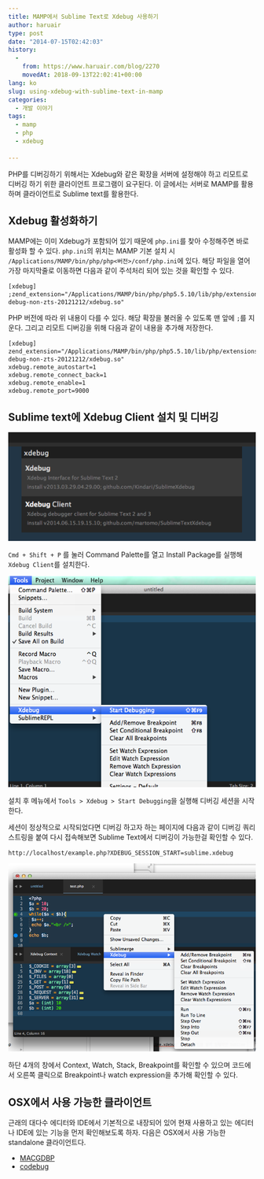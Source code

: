 ```yaml
---
title: MAMP에서 Sublime Text로 Xdebug 사용하기
author: haruair
type: post
date: "2014-07-15T02:42:03"
history:
  - 
    from: https://www.haruair.com/blog/2270
    movedAt: 2018-09-13T22:02:41+00:00
lang: ko
slug: using-xdebug-with-sublime-text-in-mamp
categories:
  - 개발 이야기
tags:
  - mamp
  - php
  - xdebug

---
```

PHP를 디버깅하기 위해서는 Xdebug와 같은 확장을 서버에 설정해야 하고 리모트로 디버깅 하기 위한 클라이언트 프로그램이 요구된다. 이 글에서는 서버로 MAMP를 활용하며 클라이언트로 Sublime text를 활용한다.

## Xdebug 활성화하기

MAMP에는 이미 Xdebug가 포함되어 있기 때문에 `php.ini`를 찾아 수정해주면 바로 활성화 할 수 있다. `php.ini`의 위치는 MAMP 기본 설치 시 `/Applications/MAMP/bin/php/php<버전>/conf/php.ini`에 있다. 해당 파일을 열어 가장 마지막줄로 이동하면 다음과 같이 주석처리 되어 있는 것을 확인할 수 있다.

    [xdebug]
    ;zend_extension="/Applications/MAMP/bin/php/php5.5.10/lib/php/extensions/no-debug-non-zts-20121212/xdebug.so"
    

PHP 버전에 따라 위 내용이 다를 수 있다. 해당 확장을 불러올 수 있도록 맨 앞에 `;`를 지운다. 그리고 리모트 디버깅을 위해 다음과 같이 내용을 추가해 저장한다.

    [xdebug]
    zend_extension="/Applications/MAMP/bin/php/php5.5.10/lib/php/extensions/no-debug-non-zts-20121212/xdebug.so"
    xdebug.remote_autostart=1
    xdebug.remote_connect_back=1
    xdebug.remote_enable=1
    xdebug.remote_port=9000
    

## Sublime text에 Xdebug Client 설치 및 디버깅

![](Screen-Shot-2014-07-15-at-12.19.17-pm.png)

`Cmd + Shift + P` 를 눌러 Command Palette를 열고 Install Package를 실행해 `Xdebug Client`를 설치한다.

![](Screen-Shot-2014-07-15-at-12.33.03-pm.png)

설치 후 메뉴에서 `Tools > Xdebug > Start Debugging`을 실행해 디버깅 세션을 시작한다.

세션이 정상적으로 시작되었다면 디버깅 하고자 하는 페이지에 다음과 같이 디버깅 쿼리 스트링을 붙여 다시 접속해보면 Sublime Text에서 디버깅이 가능한걸 확인할 수 있다.

    http://localhost/example.php?XDEBUG_SESSION_START=sublime.xdebug
    

![](Screen-Shot-2014-07-15-at-12.28.19-pm.png)

하단 4개의 창에서 Context, Watch, Stack, Breakpoint를 확인할 수 있으며 코드에서 오른쪽 클릭으로 Breakpoint나 watch expression을 추가해 확인할 수 있다.

## OSX에서 사용 가능한 클라이언트

근래의 대다수 에디터와 IDE에서 기본적으로 내장되어 있어 현재 사용하고 있는 에디터나 IDE에 있는 기능을 먼저 확인해보도록 하자. 다음은 OSX에서 사용 가능한 standalone 클라이언트다.

  * [MACGDBP][1]
  * [codebug][2]

[1]: https://www.bluestatic.org/software/macgdbp/index.php
[2]: http://codebugapp.com/